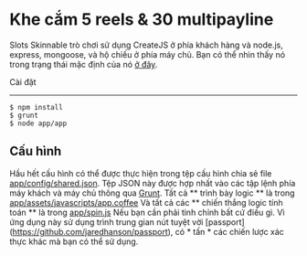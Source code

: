 Khe cắm 5 reels & 30 multipayline
===

Slots Skinnable trò chơi sử dụng CreateJS ở phía khách hàng và node.js, express, mongoose, và hộ chiếu ở phía máy chủ.
Bạn có thể nhìn thấy nó trong trạng thái mặc định của nó [ở đây](http://oquistador-slots.herokuapp.com/).

Cài đặt

---

    $ npm install
    $ grunt
    $ node app/app
    
Cấu hình
---

Hầu hết cấu hình có thể được thực hiện trong tệp cấu hình chia sẻ file [app/config/shared.json]( https://github.com/oquistador/Slots/blob/master/app/config/shared.json). Tệp JSON này được hợp nhất vào các tập lệnh phía máy khách và máy chủ thông qua [Grunt](https://github.com/gruntjs/grunt). Tất cả ** trình bày logic ** là trong [app/assets/javascripts/app.coffee](https://github.com/oquistador/Slots/blob/master/app/assets/javascripts/app.coffee) Và tất cả các ** chiến thắng logic tính toán ** là trong [app/spin.js](https://github.com/oquistador/Slots/blob/master/app/spin.js) Nếu bạn cần phải tinh chỉnh bất cứ điều gì.
Vì ứng dụng này sử dụng trình trung gian nút tuyệt vời [passport] (https://github.com/jaredhanson/passport), có * tấn * các chiến lược xác thực khác mà bạn có thể sử dụng.

